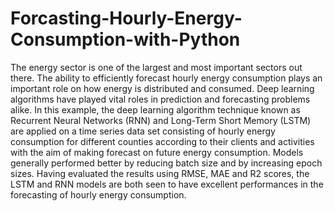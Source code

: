 # Forcasting-Hourly-Energy-Consumption-with-Python
The energy sector is one of the largest and most important sectors out there. The ability to efficiently forecast hourly energy consumption plays an important role on how energy is distributed and consumed. Deep learning algorithms have played vital roles in prediction and forecasting problems alike. In this example, the deep learning algorithm technique known as Recurrent Neural Networks (RNN) and Long-Term Short Memory (LSTM) are applied on a time series data set consisting of hourly energy consumption for different counties according to their clients and activities with the aim of making forecast on future energy consumption. Models generally performed better by reducing batch size and by increasing epoch sizes. Having evaluated the results using RMSE, MAE and R2 scores, the LSTM and RNN models are both seen to have excellent performances in the forecasting of hourly energy consumption.
